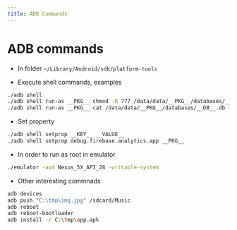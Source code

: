```yaml
---
title: ADB Commands
---
```


# ADB commands

- In folder `~/Library/Android/sdk/platform-tools`

- Execute shell commands, examples

```bash
./adb shell
./adb shell run-as __PKG__ chmod -R 777 /data/data/__PKG__/databases/__DB__.db
./adb shell run-as __PKG__ cat /data/data/__PKG__/databases/__DB__.db > /tmp/sqlite.db
```

- Set property

```bash
./adb shell setprop __KEY__ __VALUE__
./adb shell setprop debug.firebase.analytics.app __PKG__
```

- In order to run as root in emulator

```bash
./emulator -avd Nexus_5X_API_28 -writable-system
```

- Other interesting commnads

```bash
adb devices
adb push "C:\tmp\img.jpg" /sdcard/Music
adb reboot
adb reboot-bootloader
adb install -r C:\tmp\app.apk
```
